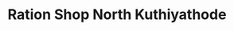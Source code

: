 ---
title: "Ration Shop North Kuthiyathode"
url: /north-paravur/ration-shop-north-kuthiyathode/
shop: convenience
---